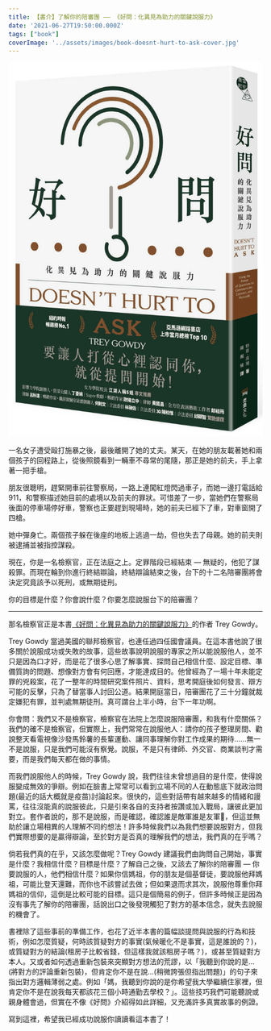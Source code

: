 ```yaml
---
title: 【書介】了解你的陪審團 –– 《好問：化異見為助力的關鍵說服力》
date: '2021-06-27T19:50:00.000Z'
tags: ["book"]
coverImage: '../assets/images/book-doesnt-hurt-to-ask-cover.jpg'
---
```


![《好問：化異見為助力的關鍵說服力》書封](../assets/images/book-doesnt-hurt-to-ask-cover.jpg)

一名女子遭受毆打施暴之後，最後離開了她的丈夫。某天，在她的朋友載著她和兩個孩子的回程路上，從後照鏡看到一輛車不尋常的尾隨，那正是她的前夫，手上拿著一把手槍。

朋友很聰明，趕緊開車前往警察局，一路上連闖紅燈閃過車子，而她一邊打電話給 911，和警察描述她目前的處境以及前夫的罪狀。可惜差了一步，當她們在警察局後面的停車場停好車，警察也正要趕到現場時，她的前夫已經下了車，對車窗開了四槍。

她中彈身亡。兩個孩子躲在後座的地板上逃過一劫，但也失去了母親。她的前夫則被逮捕並被指控謀殺。

現在，你是一名檢察官，正在法庭之上。定罪階段已經結束 –– 無疑的，他犯了謀殺罪。而現在輪到你進行終結辯論，終結辯論結束之後，台下的十二名陪審團將會決定究竟該予以死刑，或無期徒刑。

你的目標是什麼？你會說什麼？你要怎麼說服台下的陪審團？

---

那名檢察官正是本書[《好問：化異見為助力的關鍵說服力》](https://www.books.com.tw/products/0010891149)的作者 Trey Gowdy。

Trey Gowdy 當過美國的聯邦檢察官，也連任過四任國會議員。在這本書他說了很多關於說服成功或失敗的故事，這些故事說明說服的專家之所以能說服他人，並不只是因為口才好，而是花了很多心思了解事實、探問自己相信什麼、設定目標、準備質詢的問題、想像對方會有何回應，才能達成目的。他曾經為了一場十年未能定罪的兇殺案，花了一整年的時間研究案件照片、資料，思考開庭後如何發言、辯方可能的反擊，只為了替當事人討回公道。結果開庭當日，陪審團花了三十分鐘就裁定嫌犯有罪，並判處無期徒刑。真可謂台上半小時，台下一年功啊。

你會問：我們又不是檢察官，檢察官在法院上怎麼說服陪審團，和我有什麼關係？我們的確不是檢察官，但實際上，我們常常在說服他人：請你的孩子整理房間、勸說整天看電視像沙發馬鈴薯的長輩運動、讓同事理解你對工作成果的期待......無一不是說服，只是我們可能沒有察覺。說服，不是只有律師、外交官、商業談判才需要，而是我們每天都在做的事情。

而我們說服他人的時候，Trey Gowdy 說，我們往往未曾想過目的是什麼，使得說服變成無效的爭辯。例如在臉書上常常可以看到立場不同的人在動態底下就政治問題(最近的話大概就是疫苗)討論起來。很快的，這些對話帶有越來越多的情緒和謾罵，往往沒能真的說服彼此，只是引來各自的支持者按讚或加入戰局，讓彼此更加對立。套作者說的，那不是說服，而是確認，確認誰是敵軍誰是友軍，但這並無助於讓立場相異的人理解不同的想法！許多時候我們以為我們想要說服對方，但我們實際想要的是贏得辯論，至於對方是否真的理解我們的想法，我們真的在乎嗎？

倘若我們真的在乎，又該怎麼做呢？Trey Gowdy 建議我們由詢問自己開始，事實是什麼？我相信什麼？目標是什麼？了解自己之後，又該去了解你的陪審團 –– 你要說服的人，他們相信什麼？如果你信媽祖，你的朋友是個基督徒，要說服他拜媽祖，可能比登天還難，而你也不該嘗試去做；但如果退而求其次，說服他尊重你拜媽祖的信仰，這倒是比較可能的目標。這只是個簡易的例子，但許多時候正是因為沒有事先了解你的陪審團，話說出口之後發現觸犯了對方的基本信念，就失去說服的機會了。

書裡除了這些事前的準備工作，也花了近半本書的篇幅談提問與說服的行為和技術，例如怎麼質疑，何時該質疑對方的事實(氣候暖化不是事實，這是誰說的？)，或質疑對方的結論(租房子比較省錢，但這樣我就該租房子嗎？)，或甚至質疑對方本人。又或者如何透過重新包裝來突顯對方想法的荒謬，以「我聽到你說的是...(將對方的評論重新包裝)，但肯定你不是在說...(稍微誇張但指出問題)」的句子來指出對方邏輯薄弱之處。例如「媽，我聽到你說的是你希望我大學繼續住家裡，但肯定你不是在說我每天都該花三個小時通勤去學校？」。這些技巧我們可能聽說或親身體會過，但實在不像《好問》介紹得如此詳細，又充滿許多真實故事的例證。

寫到這裡，希望我已經成功說服你讀讀看這本書了！
